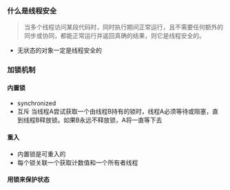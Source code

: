 ### 什么是线程安全
> 当多个线程访问某段代码时，同时执行期间正常运行，且不需要任何额外的同步或协同，都能正常运行并返回真确的结果，则它是线程安全的。
* 无状态的对象一定是线程安全的
### 加锁机制
#### 内置锁
  * synchronized
  * 互斥 当线程A尝试获取一个由线程B持有的锁时，线程A必须等待或阻塞，直到线程B释放锁。如果B永远不释放锁，A将一直等下去
#### 重入
  * 内置锁是可重入的
  * 每个锁关联一个获取计数值和一个所有者线程
#### 用锁来保护状态
  
